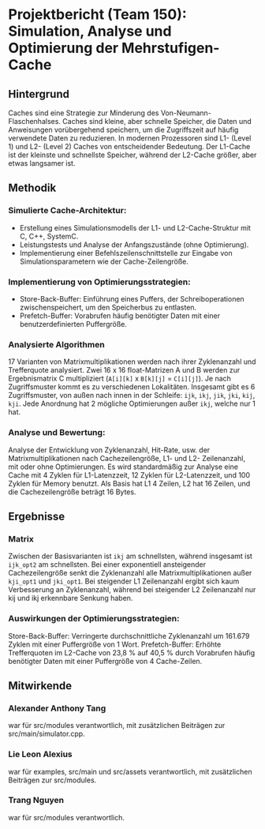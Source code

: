 # Projektbericht (Team 150): Simulation, Analyse und Optimierung der Mehrstufigen-Cache
## Hintergrund
Caches sind eine Strategie zur Minderung des Von-Neumann-Flaschenhalses.
Caches sind kleine, aber schnelle Speicher, die Daten und Anweisungen vorübergehend speichern, um die Zugriffszeit auf häufig verwendete Daten zu reduzieren. In modernen Prozessoren sind L1- (Level 1) und L2- (Level 2) Caches von entscheidender Bedeutung. Der L1-Cache ist der kleinste und schnellste Speicher, während der L2-Cache größer, aber etwas langsamer ist.
## Methodik
### Simulierte Cache-Architektur:
- Erstellung eines Simulationsmodells der L1- und L2-Cache-Struktur mit C, C++, SystemC.
- Leistungstests und Analyse der Anfangszustände (ohne Optimierung).
- Implementierung einer Befehlszeilenschnittstelle zur Eingabe von Simulationsparametern wie der Cache-Zeilengröße.
### Implementierung von Optimierungsstrategien:
- Store-Back-Buffer: Einführung eines Puffers, der Schreiboperationen zwischenspeichert, um den Speicherbus zu entlasten.
- Prefetch-Buffer: Vorabrufen häufig benötigter Daten mit einer benutzerdefinierten Puffergröße.
### Analysierte Algorithmen
17 Varianten von Matrixmultiplikationen werden nach ihrer Zyklenanzahl und Trefferquote analysiert. Zwei 16 x 16 float-Matrizen A und B werden zur Ergebnismatrix C multipliziert (`A[i][k]` x  `B[k][j]` =  `C[i][j]`). Je nach Zugriffsmuster kommt es zu verschiedenen Lokalitäten. Insgesamt gibt es 6 Zugriffsmuster, von außen nach innen in der Schleife: `ijk`, `ikj`, `jik`, `jki`, `kij`, `kji`. Jede Anordnung hat 2 mögliche Optimierungen außer `ikj`, welche nur 1 hat.
### Analyse und Bewertung:
Analyse der Entwicklung von Zyklenanzahl, Hit-Rate, usw. der Matrixmultiplikationen nach Cachezeilengröße, L1- und L2- Zeilenanzahl, mit oder ohne Optimierungen. Es wird standardmäßig zur Analyse eine Cache mit 4 Zyklen für L1-Latenzzeit, 12 Zyklen für L2-Latenzzeit, und 100 Zyklen für Memory benutzt. Als Basis hat L1 4 Zeilen, L2 hat 16 Zeilen, und die Cachezeilengröße beträgt 16 Bytes.
## Ergebnisse
### Matrix
Zwischen der Basisvarianten ist `ikj` am schnellsten, während insgesamt ist `ijk_opt2` am schnellsten. Bei einer exponentiell ansteigender Cachezeilengröße senkt die Zyklenanzahl alle Matrixmultiplikationen außer `kji_opt1` und `jki_opt1`.
Bei steigender L1 Zeilenanzahl ergibt sich kaum Verbesserung an Zyklenanzahl, während bei steigender L2 Zeilenanzahl nur kij und ikj erkennbare Senkung haben.
### Auswirkungen der Optimierungsstrategien:
Store-Back-Buffer: Verringerte durchschnittliche Zyklenanzahl um 161.679 Zyklen mit einer Puffergröße von 1 Wort.
Prefetch-Buffer: Erhöhte Trefferquoten im L2-Cache von 23,8 % auf 40,5 % durch Vorabrufen häufig benötigter Daten mit einer Puffergröße von 4 Cache-Zeilen.
## Mitwirkende
### Alexander Anthony Tang
war für src/modules verantwortlich, mit zusätzlichen Beiträgen zur src/main/simulator.cpp.
### Lie Leon Alexius
war für examples, src/main und src/assets verantwortlich, mit zusätzlichen Beiträgen zur src/modules.
### Trang Nguyen
war für src/modules verantwortlich.
